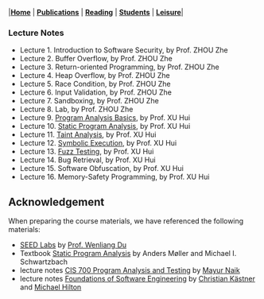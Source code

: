 |[<b>Home</b>](https://hxuhack.github.io/) | [<b>Publications</b>](../publication/list) | [<b>Reading</b>](../reading/list) | [<b>Students</b>](../students/list) | [<b>Leisure</b>](../leisure/list)|

### Lecture Notes
- Lecture 1. Introduction to Software Security, by Prof. ZHOU Zhe
- Lecture 2. Buffer Overflow, by Prof. ZHOU Zhe
- Lecture 3. Return-oriented Programming, by Prof. ZHOU Zhe
- Lecture 4. Heap Overflow, by Prof. ZHOU Zhe
- Lecture 5. Race Condition, by Prof. ZHOU Zhe
- Lecture 6. Input Validation, by Prof. ZHOU Zhe
- Lecture 7. Sandboxing, by Prof. ZHOU Zhe
- Lecture 8. Lab, by Prof. ZHOU Zhe
- Lecture 9. [Program Analysis Basics](software_sec/Chp06.1-ProgramAnalysis.pptx), by Prof. XU Hui
- Lecture 10. [Static Program Analysis](software_sec/Chp06.2-StaticAnalysis.pptx), by Prof. XU Hui
- Lecture 11. [Taint Analysis](software_sec/Chp06.3-TaintAnalysis.pptx), by Prof. XU Hui
- Lecture 12. [Symbolic Execution](software_sec/Chp06.4-SymbolicExecution.pptx), by Prof. XU Hui
- Lecture 13. [Fuzz Testing](software_sec/Chp06.5-FuzzTesting.pptx), by Prof. XU Hui
- Lecture 14. Bug Retrieval, by Prof. XU Hui
- Lecture 15. Software Obfuscation, by Prof. XU Hui
- Lecture 16. Memory-Safety Programming, by Prof. XU Hui


## Acknowledgement
When preparing the course materials, we have referenced the following materials:
- [SEED Labs](https://seedsecuritylabs.org/index.html) by [Prof. Wenliang Du](http://www.cis.syr.edu/~wedu/)
- Textbook [Static Program Analysis](https://cs.au.dk/~amoeller/spa/) by Anders Møller and Michael I. Schwartzbach
- lecture notes [CIS 700 Program Analysis and Testing](https://www.cis.upenn.edu/~mhnaik/edu/cis700/index.html) by [Mayur Naik](https://www.cis.upenn.edu/~mhnaik/)
- lecture notes [Foundations of Software Engineering](https://www.cs.cmu.edu/~ckaestne/15313/2018/index.html) by [Christian Kästner](http://www.cs.cmu.edu/%7Eckaestne/) and [Michael Hilton](https://www.cs.cmu.edu/%7Emhilton/)
